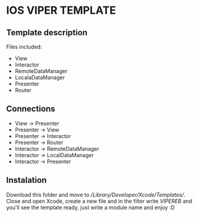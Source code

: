 # IOS VIPER TEMPLATE
## Template description

Files included:

- View
- Interactor
- RemoteDataManager
- LocalaDataManager
- Presenter
- Router

## Connections

- View -> Presenter
- Presenter -> View
- Presenter -> Interactor
- Presenter -> Router
- Interactor -> RemoteDataManager
- Interactor -> LocalDataManager
- Interactor -> Presenter

## Instalation
Download this folder and move to */Library/Developer/Xcode/Templates/*. Close and open Xcode, create a new file and in the filter write *VIPEREB* and you'll see the template ready, just write a module name and enjoy :D 

